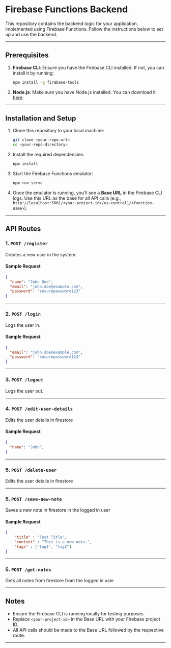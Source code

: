 

# Firebase Functions Backend

This repository contains the backend logic for your application, implemented using Firebase Functions. Follow the instructions below to set up and use the backend.

---

## Prerequisites

1. **Firebase CLI**: Ensure you have the Firebase CLI installed. If not, you can install it by running:

   ```bash
   npm install -g firebase-tools
   ```

2. **Node.js**: Make sure you have Node.js installed. You can download it [here](https://nodejs.org/).

---

## Installation and Setup

1. Clone this repository to your local machine:

   ```bash
   git clone <your-repo-url>
   cd <your-repo-directory>
   ```

2. Install the required dependencies:

   ```bash
   npm install
   ```

3. Start the Firebase Functions emulator:

   ```bash
   npm run serve
   ```

4. Once the emulator is running, you’ll see a **Base URL** in the Firebase CLI logs. Use this URL as the base for all API calls (e.g., `http://localhost:5001/<your-project-id>/us-central1/<function-name>`).

---

## API Routes

### 1. `POST /register`

Creates a new user in the system.

#### Sample Request

```json
{
  "name": "John Doe",
  "email": "john.doe@example.com",
  "password": "securepassword123"
}
```

---

### 2. `POST /login`

Logs the user in.

#### Sample Request

```json
{
  "email": "john.doe@example.com",
  "password": "securepassword123"
}
```

---

### 3. `POST /logout`

Logs the user out.

---

### 4. `POST /edit-user-details`

Edits the user details in firestore

#### Sample Request

```json
{
  "name": "John",
}
```

---

### 5. `POST /delete-user`

Edits the user details in firestore

---

### 5. `POST /save-new-note`

Saves a new note in firestore in the logged in user

#### Sample Request

```json
{
    "title" : "Test Title",
    "content" : "This is a new note.",
    "tags" : ["tag1", "tag2"]
}
```

---

### 5. `POST /get-notes`

Gets all notes from firestore from the logged in user

---


## Notes

- Ensure the Firebase CLI is running locally for testing purposes.
- Replace `<your-project-id>` in the Base URL with your Firebase project ID.
- All API calls should be made to the Base URL followed by the respective route.

---
```
